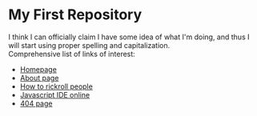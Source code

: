 # My First Repository
I think I can officially claim I have some idea of what I'm doing, and thus I will start using proper spelling and capitalization.  
Comprehensive list of links of interest:  
<ul>
  <li><a href = "//gosoccerboy5.github.io">Homepage</a></li>
  <li><a href = "//gosoccerboy5.github.io/about">About page</a></li>
  <li><a href = "//gosoccerboy5.github.io/rickroll/rickroll">How to rickroll people</a></li>
  <li><a href = "//gosoccerboy5.github.io/test/javascript-ide">Javascript IDE online</a></li>
  <li><a href = "//gosoccerboy5.github.io/404">404 page</a></li>
</ul>
 
